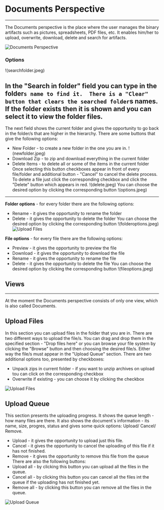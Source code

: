 # Documents Perspective
---
The Documents perspective is the place where the user manages the binary artifacts such as pictures, 
spreadsheets, PDF files, etc. It enables him/her to upload, overwrite, download, delete and search for artifacts.

![Documents Perspective](img1.jpeg)

### Options

!(searchfolder.jpeg)

In the "Search in folder" field you can type in the folder`s name to find it. 
There is a "Clear" button that clears the searched folder`s names.
If the folder exists then it is shown and you can select it to view the folder files.
---
The next field shows the current folder and gives the opportunity to go back in the folder/s that are higher in the hierarchy.
There are some buttons that give the following options:
 - New Folder - to create a new folder in the one you are in.
 !(newfolder.jpeg)
 - Download Zip - to zip and download everything in the current folder
 - Delete Items - to delete all or some of the items in the current folder
 Once selecting this button checkboxes appear in front of every file/folder and additional button - "Cancel" to cancel the delete process.
 To delete a file just click the corresponding checkbox and click the "Delete" button which appears in red.
  !(delete.jpeg)
 You can choose the desired option by clicking the corresponding button !(options.jpeg)
---
**Folder options** - for every folder there are the following options:  
 - Rename - it gives the opportunity to rename the folder 
 - Delete - it gives the opportunity to delete the folder
You can choose the desired option by clicking the corresponding button !(folderoptions.jpeg)
![Upload Files](infolder.jpeg)

**File options** - for every file there are the following options: 
 - Preview - it gives the opportunity to preview the file
 - Download - it gives the opportunity to download the file
 - Rename - it gives the opportunity to rename the file
 - Delete - it gives the opportunity to  delete the file
You can choose the desired option by clicking the corresponding button !(fileoptions.jpeg)

## Views
---
At the moment the Documents perspective consists of only one view, which is also called Documents.

## Upload Files
In this section you can upload files in the folder that you are in.
There are two different ways to upload the file/s. 
You can drag and drop them in the specified section - "Drop files here" or 
you can browse your file system by clicking the "Browse" button and then choosing the desired file/s.
Either way the file/s must appear in the "Upload Queue" section.
There are two additional options too, presented by checkboxes:
 - Unpack zips in current folder - if you want to unzip archives on upload tou can click on the corresponding checkbox
 - Overwrite if existing - you can choose it by clicking the checkbox
 
![Upload Files](uploadfiles.jpeg)

## Upload Queue
This section presents the uploading progress.
It shows the queue length - how many files are there.
It also shows the document`s information - its name, size, progres,  status and gives some quick options: Upload/ Cancel/ Remove.
 - Upload - it gives the opportunity to upload just this file.
 - Cancel - it gives the opportunity to cancel the uploading of this file if it has not finished.
 - Remove  - it gives the opportunity to remove this file from the queue
There are also the following buttons:
 - Upload all - by clicking this button you can upload all the files in the queue.
 - Cancel all - by clicking this button you can cancel all the files int the queue if the uploading has not finished yet.
 - Remove all - by clicking this button you can remove all the files in the queue.
 
 ![Upload Queue](uploadqueue.jpeg)
 
 
 